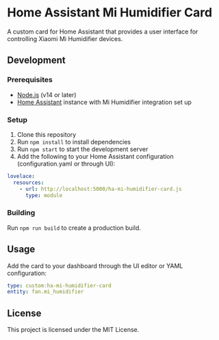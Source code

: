 # Home Assistant Mi Humidifier Card

A custom card for Home Assistant that provides a user interface for controlling Xiaomi Mi Humidifier devices.

## Development

### Prerequisites

* [Node.js](https://nodejs.org) (v14 or later)
* [Home Assistant](https://www.home-assistant.io/) instance with Mi Humidifier integration set up

### Setup

1. Clone this repository
2. Run `npm install` to install dependencies
3. Run `npm start` to start the development server
4. Add the following to your Home Assistant configuration (configuration.yaml or through UI):

```yaml
lovelace:
  resources:
    - url: http://localhost:5000/ha-mi-humidifier-card.js
      type: module
```

### Building

Run `npm run build` to create a production build.

## Usage

Add the card to your dashboard through the UI editor or YAML configuration:

```yaml
type: custom:ha-mi-humidifier-card
entity: fan.mi_humidifier
```

## License

This project is licensed under the MIT License.
